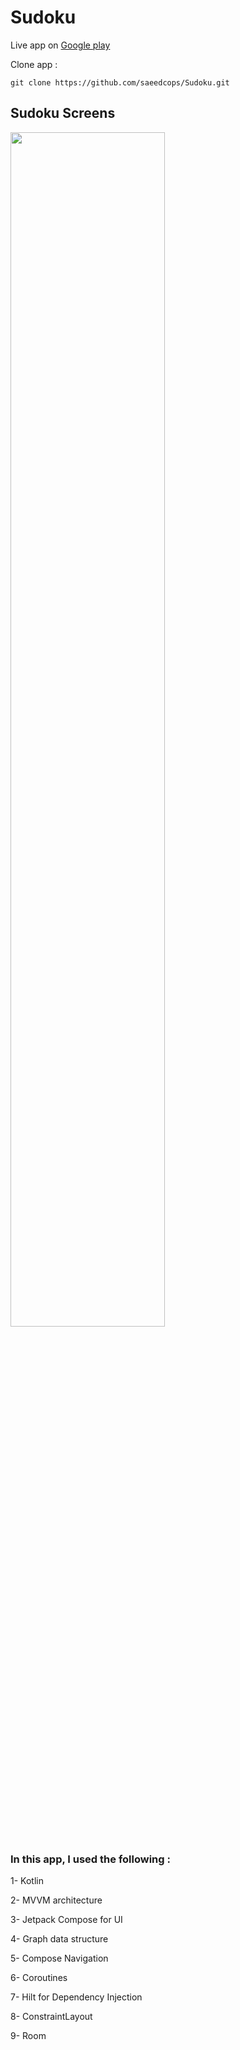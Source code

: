 # Sudoku

Live app on [Google play](https://play.google.com/store/apps/details?id=com.cops.sudoku)

Clone app :
```
git clone https://github.com/saeedcops/Sudoku.git
```
## Sudoku Screens
<div>
<img src="https://user-images.githubusercontent.com/40167925/186708708-849a5e19-75bc-4c38-81fe-c0cf041ea3b3.png" width="70%">
<div>

### In this app, I used the following :

1- Kotlin

2- MVVM architecture

3- Jetpack Compose for UI

4- Graph data structure

5- Compose Navigation

6- Coroutines

7- Hilt for Dependency Injection

8- ConstraintLayout

9- Room
